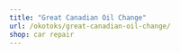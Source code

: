 ```yaml
---
title: "Great Canadian Oil Change"
url: /okotoks/great-canadian-oil-change/
shop: car repair
---
```

